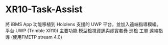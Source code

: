 # XR10-Task-Assist

將 iBMS App 功能移植到 Hololens 支援的 UWP 平台，並加入遠端指導模組。
平台
UWP (Trimble XR10)
主要功能
模型檢視資訊與虛實套疊
巡檢
工單
遠端指導 (使用FMETP stream 4.0)
